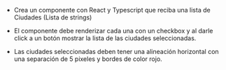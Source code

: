 
* Crea un componente con React y Typescript que reciba una lista de Ciudades (Lista de strings)

* El componente debe renderizar cada una con un checkbox y 
    al darle click a un botón mostrar la lista de las ciudades seleccionadas. 

* Las ciudades seleccionadas deben tener una alineación horizontal 
    con una separación de 5 pixeles y bordes de color rojo.